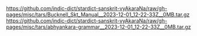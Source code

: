 https://github.com/indic-dict/stardict-sanskrit-vyAkaraNa/raw/gh-pages/misc/tars/Bucknell_Skt_Manual__2023-12-01_12-22-33Z__0MB.tar.gz  
https://github.com/indic-dict/stardict-sanskrit-vyAkaraNa/raw/gh-pages/misc/tars/abhyankara-grammar__2023-12-01_12-22-33Z__0MB.tar.gz  
